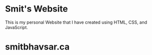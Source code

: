 # Smit's Website
This is my personal Website that I have created using HTML, CSS, and JavaScript. 
# smitbhavsar.ca